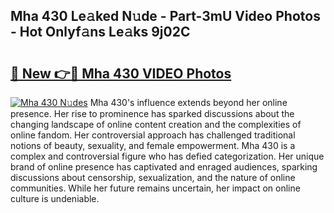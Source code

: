 ## Mha 430 Le𝚊ked N𝚞de - Part-3mU Video Photos - Hot Onlyf𝚊ns Le𝚊ks 9j02C

# <h2><a href="http://ab95296.deff.icu/?id=Mha+430">🔗 New 👉🔴 Mha 430 VIDEO Photos</a></h2>

[![Mha 430 N𝚞des](https://i.imgur.com/rIISA9y.gif)](http://ab95296.deff.icu/?id=Mha+430)
Mha 430's influence extends beyond her online presence. Her rise to prominence has sparked discussions about the changing landscape of online content creation and the complexities of online fandom. Her controversial approach has challenged traditional notions of beauty, sexuality, and female empowerment. Mha 430 is a complex and controversial figure who has defied categorization. Her unique brand of online presence has captivated and enraged audiences, sparking discussions about censorship, sexualization, and the nature of online communities. While her future remains uncertain, her impact on online culture is undeniable.
